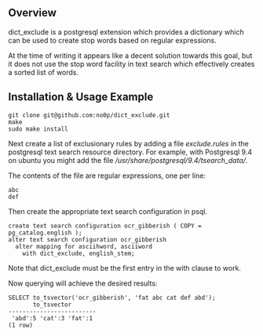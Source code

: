 ## Overview

dict_exclude is a postgresql extension which provides a dictionary which can be used to create stop words based on regular expressions.

At the time of writing it appears like a decent solution towards this goal, but it does not use the stop word facility in text search which effectively creates a sorted list of words.

## Installation & Usage Example

```
git clone git@github.com:no0p/dict_exclude.git
make
sudo make install
```

Next create a list of exclusionary rules by adding a file *exclude.rules* in the postgresql text search resource directory.  For example, with Postgresql 9.4 on ubuntu you might add the file */usr/share/postgresql/9.4/tsearch_data/*.

The contents of the file are regular expressions, one per line:

```
abc
def
```

Then create the appropriate text search configuration in psql.

```
create text search configuration ocr_gibberish ( COPY = pg_catalog.english );
alter text search configuration ocr_gibberish 
  alter mapping for asciihword, asciiword
    with dict_exclude, english_stem;
```

Note that dict_exclude must be the first entry in the with clause to work.

Now querying will achieve the desired results:

```
SELECT to_tsvector('ocr_gibberish', 'fat abc cat def abd');
       to_tsvector       
-------------------------
 'abd':5 'cat':3 'fat':1
(1 row)
```

